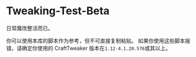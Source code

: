 # Tweaking-Test-Beta

日常魔改整活而已。

你可以使用本库的脚本作为参考，但不可直接复制粘贴。
如果你使用这些脚本报错，请确定你使用的 CraftTweaker 版本在`1.12-4.1.20.576`或其以上。

